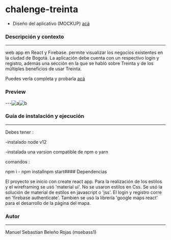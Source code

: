 # chalenge-treinta

- Diseño del aplicativo (MOCKUP) [acá](https://marvelapp.com/prototype/545fcgb)

### Descripción y contexto

---

web app en React y Firebase. permite visualizar los negocios existentes en la ciudad de Bogotá. La aplicación debe cuenta con un respectivo login y registro, además una sección en la que se habló sobre Treinta y de los múltiples beneficios de usar Treinta.

Puedes verla completa y probarla [acá](https://treinta-junior.web.app/)

### Preview

---![a](https://i.imgur.com/A7fVnl6.png)![b](https://i.imgur.com/Ah65eSH.png)

### Guía de instalación y ejecución

---

Debes tener :

-instalado node v12

-instalada una varsion compatible de npm o yarn

comandos :

npm i - npm installnpm start#### Dependencias

El proyecto se inicio con create react app. Para la realización de los estilos y el wireframing se usó 'material ui'. No se usaron estilos en Css. Se usó la solución de material de estilos en javascript o 'jss'. El login y registro corre en 'firebase authenticate'. Tambien se usó la librería 'google maps react' para el desarrollo de la página del mapa.

### Autor

---

Manuel Sebastian Beleño Rojas (msebass1)

